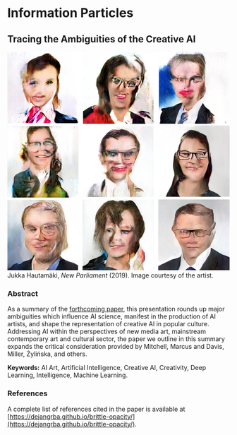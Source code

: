 # Information Particles
## Tracing the Ambiguities of the Creative AI

![Jukka Hautamäki, New Parliament (2019).](https://github.com/dejangrba/information-particles/blob/information-particles-page/Jukka-Hautamaki-2019-New-Parliament.jpg)
Jukka Hautamäki, _New Parliament_ (2019). Image courtesy of the artist.

### Abstract
As a summary of the [forthcoming paper](https://dejangrba.github.io/brittle-opacity/), this presentation rounds up major ambiguities which influence AI science, manifest in the production of AI artists, and shape the representation of creative AI in popular culture. Addressing AI within the perspectives of new media art, mainstream contemporary art and cultural sector, the paper we outline in this summary expands the critical consideration provided by Mitchell, Marcus and Davis, Miller, Żylińska, and others.

__Keywords:__ AI Art, Artificial Intelligence, Creative AI, Creativity, Deep Learning, Intelligence, Machine Learning.

### References
A complete list of references cited in the paper is available at [https://dejangrba.github.io/brittle-opacity/](https://dejangrba.github.io/brittle-opacity/).
